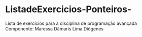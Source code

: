 # ListadeExercicios-Ponteiros-
Lista de exercícios para a disciplina de programação avançada
Componente: Maressa Dâmaris Lima Diógenes
